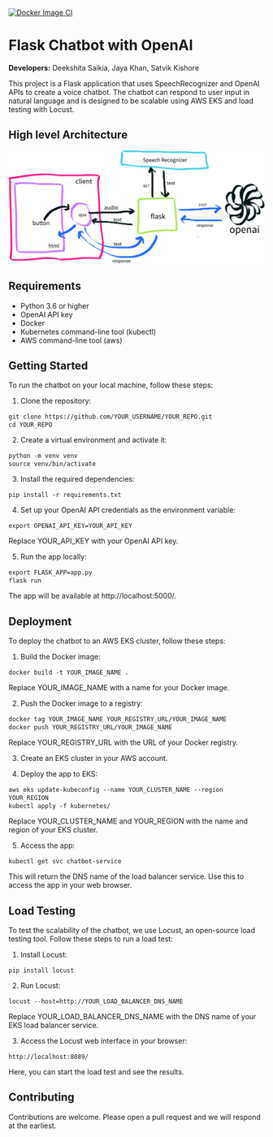 [![Docker Image CI](https://github.com/unsupervisedlearner1123/ml-chat-app/actions/workflows/docker-image.yml/badge.svg)](https://github.com/unsupervisedlearner1123/ml-chat-app/actions/workflows/docker-image.yml)

# Flask Chatbot with OpenAI

**Developers:** Deekshita Saikia, Jaya Khan, Satvik Kishore

This project is a Flask application that uses SpeechRecognizer and OpenAI APIs to create a voice chatbot. The chatbot can respond to user input in natural language and is designed to be scalable using AWS EKS and load testing with Locust.

## High level Architecture

![Alt text](images/asset-ce8d8887-7317-4312-bb13-0fe34cd7e1d0.png "Architecture")

## Requirements

* Python 3.6 or higher
* OpenAI API key
* Docker
* Kubernetes command-line tool (kubectl)
* AWS command-line tool (aws) 

## Getting Started

To run the chatbot on your local machine, follow these steps:

1. Clone the repository:

```
git clone https://github.com/YOUR_USERNAME/YOUR_REPO.git
cd YOUR_REPO
```

2. Create a virtual environment and activate it:

```
python -m venv venv
source venv/bin/activate
```

3. Install the required dependencies:

```
pip install -r requirements.txt
```

4. Set up your OpenAI API credentials as the environment variable:

```
export OPENAI_API_KEY=YOUR_API_KEY
```

Replace YOUR_API_KEY with your OpenAI API key.

5. Run the app locally:

```
export FLASK_APP=app.py
flask run
```

The app will be available at http://localhost:5000/.

## Deployment

To deploy the chatbot to an AWS EKS cluster, follow these steps:

1. Build the Docker image:

```
docker build -t YOUR_IMAGE_NAME .
```

Replace YOUR_IMAGE_NAME with a name for your Docker image.

2. Push the Docker image to a registry:

```
docker tag YOUR_IMAGE_NAME YOUR_REGISTRY_URL/YOUR_IMAGE_NAME
docker push YOUR_REGISTRY_URL/YOUR_IMAGE_NAME
```

Replace YOUR_REGISTRY_URL with the URL of your Docker registry.

3. Create an EKS cluster in your AWS account.

4. Deploy the app to EKS:

```
aws eks update-kubeconfig --name YOUR_CLUSTER_NAME --region YOUR_REGION
kubectl apply -f kubernetes/
```

Replace YOUR_CLUSTER_NAME and YOUR_REGION with the name and region of your EKS cluster.

5. Access the app:

```
kubectl get svc chatbot-service
```

This will return the DNS name of the load balancer service. Use this to access the app in your web browser.

## Load Testing

To test the scalability of the chatbot, we use Locust, an open-source load testing tool. Follow these steps to run a load test:

1. Install Locust:

```
pip install locust
```

2. Run Locust:

```
locust --host=http://YOUR_LOAD_BALANCER_DNS_NAME
```

Replace YOUR_LOAD_BALANCER_DNS_NAME with the DNS name of your EKS load balancer service.

3. Access the Locust web interface in your browser:

```
http://localhost:8089/
```

Here, you can start the load test and see the results.

## Contributing

Contributions are welcome. Please open a pull request and we will respond at the earliest.
